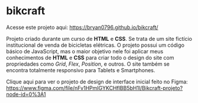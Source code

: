 # bikcraft
Acesse este projeto aqui: https://bryan0796.github.io/bikcraft/

Projeto criado durante um curso de **HTML** e **CSS**. Se trata de um site fictício institucional de venda de bicicletas elétricas.
O projeto possui um código básico de JavaScript, mas o maior objetivo nele foi aplicar meus conhecimentos de **HTML** e **CSS** 
para criar todo o design do site com propriedades como *Grid*, *Flex*, *Position*, e outros.
O site também se encontra totalmente responsivo para Tablets e Smartphones.

Clique aqui para ver o projeto de design de interface inicial feito no Figma: https://www.figma.com/file/nFv1HPmIGYKCHflBB5bH1l/Bikcraft-projeto?node-id=0%3A1
